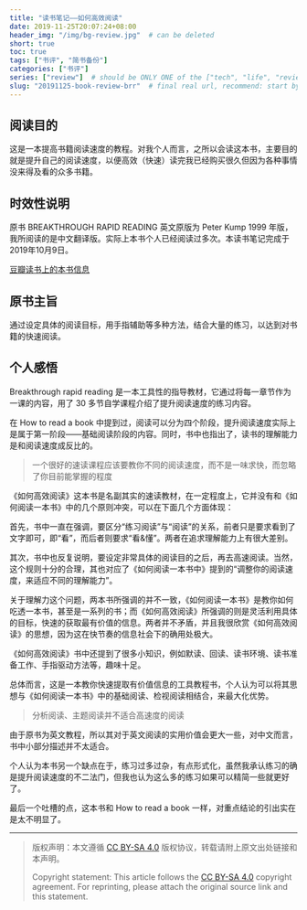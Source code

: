 ```yaml
---
title: "读书笔记——如何高效阅读"
date: 2019-11-25T20:07:24+08:00
header_img: "/img/bg-review.jpg"  # can be deleted
short: true
toc: true
tags: ["书评", "简书备份"]
categories: ["书评"]
series: ["review"]  # should be ONLY ONE of the ["tech", "life", "review"]
slug: "20191125-book-review-brr"  # final real url, recommend: start by date, follow lower case words with hyphen splitter. E.g., `20230316-text-title`
---
```


## 阅读目的

这是一本提高书籍阅读速度的教程。对我个人而言，之所以会读这本书，主要目的就是提升自己的阅读速度，以便高效（快速）读完我已经购买很久但因为各种事情没来得及看的众多书籍。

## 时效性说明

原书 BREAKTHROUGH RAPID READING 英文原版为 Peter Kump 1999 年版，我所阅读的是中文翻译版。实际上本书个人已经阅读过多次。本读书笔记完成于 2019年10月9日。

[豆瓣读书上的本书信息](https://book.douban.com/subject/26391279/)

## 原书主旨

通过设定具体的阅读目标，用手指辅助等多种方法，结合大量的练习，以达到对书籍的快速阅读。

## 个人感悟

Breakthrough rapid reading 是一本工具性的指导教材，它通过将每一章节作为一课的内容，用了 30 多节自学课程介绍了提升阅读速度的练习内容。

在 How to read a book 中提到过，阅读可以分为四个阶段，提升阅读速度实际上是属于第一阶段——基础阅读阶段的内容。同时，书中也指出了，读书的理解能力是和阅读速度成反比的。

> 一个很好的速读课程应该要教你不同的阅读速度，而不是一味求快，而忽略了你目前能掌握的程度

《如何高效阅读》这本书是名副其实的速读教材，在一定程度上，它并没有和《如何阅读一本书》中的几个原则冲突，可以在下面几个方面体现：

首先，书中一直在强调，要区分“练习阅读”与“阅读”的关系，前者只是要求看到了文字即可，即“看”，而后者则要求“看&懂”。两者在追求理解能力上有很大差别。

其次，书中也反复说明，要设定非常具体的阅读目的之后，再去高速阅读。当然，这个规则十分的合理，其也对应了《如何阅读一本书中》提到的“调整你的阅读速度，来适应不同的理解能力”。

关于理解力这个问题，两本书所强调的并不一致，《如何阅读一本书》是教你如何吃透一本书，甚至是一系列的书；而《如何高效阅读》所强调的则是灵活利用具体的目标，快速的获取最有价值的信息。两者并不矛盾，并且我很欣赏《如何高效阅读》的思想，因为这在快节奏的信息社会下的确用处极大。

《如何高效阅读》书中还提到了很多小知识，例如默读、回读、读书环境、读书准备工作、手指驱动方法等，趣味十足。

总体而言，这是一本教你快速提取有价值信息的工具教程书，个人认为可以将其思想与《如何阅读一本书》中的基础阅读、检视阅读相结合，来最大化优势。

> 分析阅读、主题阅读并不适合高速度的阅读

由于原书为英文教程，所以其对于英文阅读的实用价值会更大一些，对中文而言，书中小部分描述并不太适合。

个人认为本书另一个缺点在于，练习过多过杂，有点形式化，虽然我承认练习的确是提升阅读速度的不二法门，但我也认为这么多的练习如果可以精简一些就更好了。

最后一个吐槽的点，这本书和 How to read a book 一样，对重点结论的引出实在是太不明显了。

---

> 版权声明：本文遵循 [CC BY-SA 4.0](https://creativecommons.org/licenses/by-sa/4.0/deed.zh) 版权协议，转载请附上原文出处链接和本声明。
>
> Copyright statement: This article follows the [CC BY-SA 4.0](https://creativecommons.org/licenses/by-sa/4.0/deed.en) copyright agreement. For reprinting, please attach the original source link and this statement.

